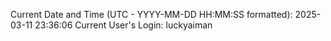 Current Date and Time (UTC - YYYY-MM-DD HH:MM:SS formatted): 2025-03-11 23:36:06
Current User's Login: luckyaiman
